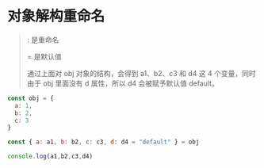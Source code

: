 # 对象解构重命名

> : 是重命名
>
> = 是默认值
>
> 通过上面对 obj 对象的结构，会得到 a1、b2、c3 和 d4 这 4 个变量，同时由于 obj 里面没有 d 属性，所以 d4 会被赋予默认值 default。

```javascript
const obj = {
  a: 1,
  b: 2,
  c: 3
}

const { a: a1, b: b2, c: c3, d: d4 = "default" } = obj

console.log(a1,b2,c3,d4)
```
